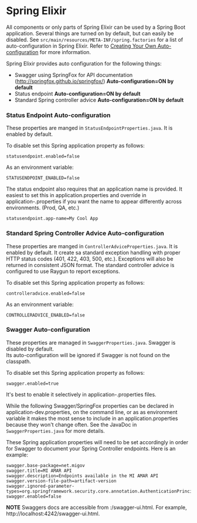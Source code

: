 # Spring Elixir

All components or only parts of Spring Elixir can be used by a Spring Boot application. Several things are turned on by default, but
can easily be disabled.  See `src/main/resources/META-INF/spring.factories` for a list of auto-configuration in Spring Elixir. Refer to 
[Creating Your Own Auto-configuration](https://docs.spring.io/spring-boot/docs/current/reference/html/boot-features-developing-auto-configuration.html) for
more information.

Spring Elixir provides auto configuration for the following things:

- Swagger using SpringFox for API documentation (http://springfox.github.io/springfox/) **Auto-configuration=ON by default**
- Status endpoint **Auto-configuration=ON by default**
- Standard Spring controller advice **Auto-configuration=ON by default**

### Status Endpoint Auto-configuration

These properties are manged in `StatusEndpointProperties.java`.  It is enabled by default.

To disable set this Spring application property as follows:
    
    statusendpoint.enabled=false
    
As an environment variable:
    
    STATUSENDPOINT_ENABLED=false

The status endpoint also requires that an application name is provided. It easiest to set this in application.properties and override in
application-<environment>.properties if you want the name to appear differently across environments. (Prod, QA, etc.)

    statusendpoint.app-name=My Cool App

### Standard Spring Controller Advice Auto-configuration

These properties are manged in `ControllerAdviceProperties.java`. It is enabled by default. It create sa standard exception handling 
with proper HTTP status codes (401, 422, 403, 500, etc.).  Exceptions will also be returned in consistent JSON format.  The standard 
controller advice is configured to use Raygun to report exceptions.

To disable set this Spring application property as follows:
    
    controlleradvice.enabled=false
    
As an environment variable:
    
    CONTROLLERADVICE_ENABLED=false

### Swagger Auto-configuration

These properties are managed in `SwaggerProperties.java`.  Swagger is disabled by default.  
Its auto-configuration will be ignored if Swagger is not found on the classpath.

To disable set this Spring application property as follows:
    
    swagger.enabled=true
    
It's best to enable it selectively in application-<environment>.properties files.  
    
While the following Swagger/SpringFox properties can be declared in application-dev.properties, on the command line, or 
as as environment variable it makes the most sense to include in an application.properties because they won't change 
often. See the JavaDoc in `SwaggerProperties.java` for more details.

These Spring application properties will need to be set accordingly in order for Swagger to document your Spring Controller endpoints. 
Here is an example:

    swagger.base-package=net.migov
    swagger.title=MI AMAR API
    swagger.description=Endpoints available in the MI AMAR API
    swagger.version-file-path=artifact-version
    swagger.ignored-parameter-types=org.springframework.security.core.annotation.AuthenticationPrincipal
    swagger.enabled=false
    
**NOTE** Swaggers docs are accessible from <HOST>:<PORT>/swagger-ui.html.  For example, http://localhost:4242/swagger-ui.html.